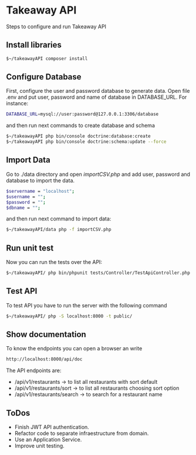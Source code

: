 # Takeaway API
Steps to configure and run Takeaway API

## Install libraries
```sh
$~/takeawayAPI composer install
```

## Configure Database
First, configure the user and password database to generate data. Open file .env and put user, password and name of database in DATABASE_URL. For instance:

```sh
DATABASE_URL=mysql://user:password@127.0.0.1:3306/database
```
and then run next commands to create database and schema
```sh
$~/takeawayAPI php bin/console doctrine:database:create
$~/takeawayAPI php bin/console doctrine:schema:update --force
```
## Import Data
Go to ./data directory and open *importCSV.php* and add user, password and database to import the data.
```sh
$servername = "localhost";
$username = "";
$password = "";
$dbname = "";
```
and then run next command to import data:
```sh
$~/takeawayAPI/data php -f importCSV.php
```
## Run unit test
Now you can run the tests over the API:
```sh
$~/takeawayAPI/ php bin/phpunit tests/Controller/TestApiController.php
```
## Test API
To test API you have to run the server with the following command
```sh
$~/takeawayAPI/ php -S localhost:8000 -t public/
```
## Show documentation
To know the endpoints you can open a browser an write
```sh
http://localhost:8000/api/doc
```
The API endpoints are:
- /api/v1/restaurants -> to list all restaurants with sort default
- /api/v1/restaurants/sort -> to list all restaurants choosing sort option
- /api/v1/restaurants/search -> to search for a restaurant name

## ToDos
- Finish JWT API authentication.
- Refactor code to separate infraestructure from domain.
- Use an Application Service.
- Improve unit testing.
